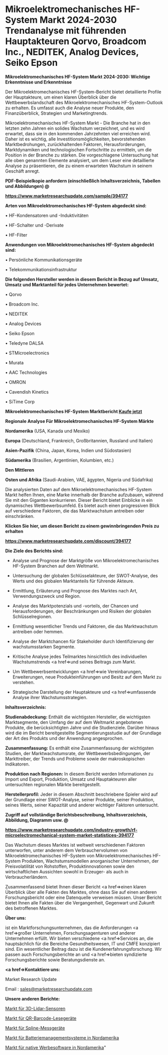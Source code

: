 # Mikroelektromechanisches HF-System Markt 2024-2030 Trendanalyse mit führenden Hauptakteuren Qorvo, Broadcom Inc., NEDITEK, Analog Devices, Seiko Epson

<strong>Mikroelektromechanisches HF-System Markt 2024-2030: Wichtige Erkenntnisse und Erkenntnisse</strong>

Der Mikroelektromechanisches HF-System-Bericht bietet detaillierte Profile der Hauptakteure, um einen klaren Überblick über die Wettbewerbslandschaft des Mikroelektromechanisches HF-System-Outlook zu erhalten. Es umfasst auch die Analyse neuer Produkte, den Finanzüberblick, Strategien und Marketingtrends.

Mikroelektromechanisches HF-System Markt - Die Branche hat in den letzten zehn Jahren ein solides Wachstum verzeichnet, und es wird erwartet, dass sie in den kommenden Jahrzehnten viel erreichen wird. Daher ist es wichtig, alle Investitionsmöglichkeiten, bevorstehenden Marktbedrohungen, zurückhaltenden Faktoren, Herausforderungen, Marktdynamiken und technologischen Fortschritte zu ermitteln, um die Position in der Branche zu stärken. Die vorgeschlagene Untersuchung hat alle oben genannten Elemente analysiert, um dem Leser eine detaillierte Analyse zu präsentieren, die zu einem erwarteten Wachstum in seinem Geschäft anregt.



<strong><b>PDF-Beispielkopie anfordern (einschließlich Inhaltsverzeichnis, Tabellen und Abbildungen) @ </b></strong>

<strong><a href=https://www.marketresearchupdate.com/sample/394177>

<strong>https://www.marketresearchupdate.com/sample/394177</u></a></strong></strong>



<strong>Arten von Mikroelektromechanisches HF-System abgedeckt sind:</strong>

• HF-Kondensatoren und -Induktivitäten

• HF-Schalter und -Derivate

• HF-Filter



<strong>Anwendungen von Mikroelektromechanisches HF-System abgedeckt sind:</strong>

• Persönliche Kommunikationsgeräte

• Telekommunikationsinfrastruktur



<strong>Die folgenden Hersteller werden in diesem Bericht in Bezug auf Umsatz, Umsatz und Marktanteil für jedes Unternehmen bewertet:</strong>

• Qorvo

• Broadcom Inc.

• NEDITEK

• Analog Devices

• Seiko Epson

• Teledyne DALSA

• STMicroelectronics

• Murata

• AAC Technologies

• OMRON

• Cavendish Kinetics

• SiTime Corp



<strong>Mikroelektromechanisches HF-System Marktbericht <a href=https://www.marketresearchupdate.com/buynow/394177>Kaufe jetzt</a></strong>



<strong>Regionale Analyse Für Mikroelektromechanisches HF-System Märkte</strong>



<strong>Nordamerika</strong> (USA, Kanada und Mexiko)



<strong>Europa</strong> (Deutschland, Frankreich, Großbritannien, Russland und Italien)



<strong>Asien-Pazifik</strong> (China, Japan, Korea, Indien und Südostasien)



<strong>Südamerika</strong> (Brasilien, Argentinien, Kolumbien, etc.)



<strong>Den Mittleren</strong> 

<strong>Osten und Afrika</strong> (Saudi-Arabien, VAE, ägypten, Nigeria und Südafrika)

Die analysierten Daten auf dem Mikroelektromechanisches HF-System Markt helfen Ihnen, eine Marke innerhalb der Branche aufzubauen, während Sie mit den Giganten konkurrieren. Dieser Bericht bietet Einblicke in ein dynamisches Wettbewerbsumfeld. Es bietet auch einen progressiven Blick auf verschiedene Faktoren, die das Marktwachstum antreiben oder einschränken.



<strong>Klicken Sie hier, um diesen Bericht zu einem gewinnbringenden Preis zu erhalten
</strong>

<strong><a href=https://www.marketresearchupdate.com/discount/394177>https://www.marketresearchupdate.com/discount/394177</b></u></strong></a>



<strong>Die Ziele des Berichts sind:</strong>

- Analyse und Prognose der Marktgröße von Mikroelektromechanisches HF-System Branchen auf dem Weltmarkt.

- Untersuchung der globalen Schlüsselakteure, der SWOT-Analyse, des Werts und des globalen Marktanteils für führende Akteure.

- Ermittlung, Erläuterung und Prognose des Marktes nach Art, Verwendungszweck und Region.

- Analyse des Marktpotenzials und -vorteils, der Chancen und Herausforderungen, der Beschränkungen und Risiken der globalen Schlüsselregionen.

- Ermittlung wesentlicher Trends und Faktoren, die das Marktwachstum antreiben oder hemmen.

- Analyse der Marktchancen für Stakeholder durch Identifizierung der wachstumsstarken Segmente.

- Kritische Analyse jedes Teilmarktes hinsichtlich des individuellen Wachstumstrends <a href=>und</a> seines Beitrags zum Markt.

- Um Wettbewerbsentwicklungen <a href=>wie</a> Vereinbarungen, Erweiterungen, neue Produkteinführungen und Besitz auf dem Markt zu verstehen.

- Strategische Darstellung der Hauptakteure und <a href=>umfas</a>sende Analyse ihrer Wachstumsstrategien.



<strong>Inhaltsverzeichnis:</strong>



<strong>Studienabdeckung:</strong> Enthält die wichtigsten Hersteller, die wichtigsten Marktsegmente, den Umfang der auf dem Weltmarkt angebotenen Produkte, die berücksichtigten Jahre und die Studienziele. Darüber hinaus wird die im Bericht bereitgestellte Segmentierungsstudie auf der Grundlage der Art des Produkts und der Anwendung angesprochen.



<strong>Zusammenfassung:</strong> Es enthält eine Zusammenfassung der wichtigsten Studien, der Marktwachstumsrate, der Wettbewerbsbedingungen, der Markttreiber, der Trends und Probleme sowie der makroskopischen Indikatoren.



<strong>Produktion nach Regionen:</strong> In diesem Bericht werden Informationen zu Import und Export, Produktion, Umsatz und Hauptakteuren aller untersuchten regionalen Märkte bereitgestellt.



<strong>Herstellerprofil:</strong> Jeder in diesem Abschnitt beschriebene Spieler wird auf der Grundlage einer SWOT-Analyse, seiner Produkte, seiner Produktion, seines Werts, seiner Kapazität und anderer wichtiger Faktoren untersucht.



<strong><b>Zugriff auf vollständige Berichtsbeschreibung, Inhaltsverzeichnis, Abbildung, Diagramm usw. @ </b></strong>

<strong><a href=https://www.marketresearchupdate.com/industry-growth/rf-microelectromechanical-system-market-statistices-394177>https://www.marketresearchupdate.com/industry-growth/rf-microelectromechanical-system-market-statistices-394177</a></strong>

Das Wachstum dieses Marktes ist weltweit verschiedenen Faktoren unterworfen, unter anderem dem Verbrauchervolumen von Mikroelektromechanisches HF-System von Mikroelektromechanisches HF-System Produkten, Wachstumsmodellen anorganischer Unternehmen, der Preisvolatilität von Rohstoffen, Produktinnovationen sowie den wirtschaftlichen Aussichten sowohl in Erzeuger- als auch in Verbraucherländern.

Zusammenfassend bietet Ihnen dieser Bericht <a href=>einen</a> klaren Überblick über alle Fakten des Marktes, ohne dass Sie auf einen anderen Forschungsbericht oder eine Datenquelle verweisen müssen. Unser Bericht bietet Ihnen alle Fakten über die Vergangenheit, Gegenwart und Zukunft des betroffenen Marktes.



<strong>Über uns:</strong>

 ist ein Marktforschungsunternehmen, das die Anforderungen <a href=>großer</a> Unternehmen, Forschungsagenturen und anderer Unternehmen erfüllt. Wir bieten verschiedene <a href=>Services</a> an, die hauptsächlich für die Bereiche Gesundheitswesen, IT und CMFE konzipiert sind. Ein wesentlicher Beitrag dazu ist die Kundenerfahrungsforschung. Wir passen auch Forschungsberichte an und <a href=>bieten</a> syndizierte Forschungsberichte sowie Beratungsdienste an.



<strong><a href=>Kontaktiere uns:</a></strong>

Market Research Update

Email : sales@marketresearchupdate.com



<strong>Unsere anderen Berichte:</strong>

<a href=https://www.linkedin.com/pulse/3d-lidar-sensor-market-size-region-outlook-statistic>Markt für 3D-Lidar-Sensoren</a>

<a href=https://www.linkedin.com/pulse/qr-bar-code-readers-market-size-share-outlook>Markt für QR-Barcode-Lesegeräte</a>

<a href=https://www.linkedin.com/pulse/spline-gauges-market-size-industry-growth-factors>Markt für Spline-Messgeräte</a>

<a href=https://www.linkedin.com/pulse/north-america-battery-management-systems-market>Markt für Batteriemanagementsysteme in Nordamerika</a>

<a href=https://www.linkedin.com/pulse/north-america-native-advertising-software-market>Markt für native Werbesoftware in Nordamerika</a>"
